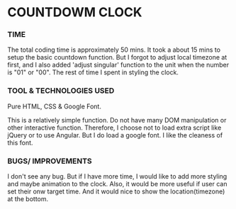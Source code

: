 # COUNTDOWM CLOCK

### TIME

The total coding time is approximately 50 mins. It took a about 15 mins to setup the basic countdown function. But I forgot to adjust local timezone at first, and I also added 'adjust singular' function to the unit when the number is "01" or "00". The rest of time I spent in styling the clock.

### TOOL & TECHNOLOGIES USED

Pure HTML, CSS & Google Font. 

This is a relatively simple function. Do not have many DOM manipulation or other interactive function. Therefore, I choose not to load extra script like jQuery or to use Angular. But I do load a google font. I like the cleaness of this font.


### BUGS/ IMPROVEMENTS

I don't see any bug. But if I have more time, I would like to add more styling and maybe animation to the clock. Also, it would be more useful if user can set their onw target time. And it would nice to show the location(timezone) at the bottom.
